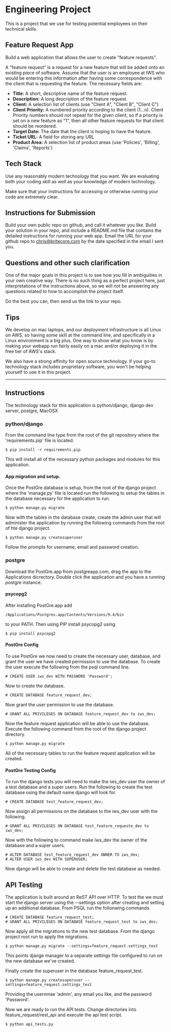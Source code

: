 # Engineering Project
This is a project that we use for testing potential employees on their technical skills.

## Feature Request App
Build a web application that allows the user to create "feature requests".

A "feature request" is a request for a new feature that will be added onto an existing piece of
software. Assume that the user is an employee at IWS who would be entering this information after
having some correspondence with the client that is requesting the feature.  The necessary fields
are:

* **Title:** A short, descriptive name of the feature request.
* **Description:** A long description of the feature request.
* **Client:** A selection list of clients (use "Client A", "Client B", "Client C")
* **Client Priority:** A numbered priority according to the client (1...n). Client Priority numbers
should not repeat for the given client, so if a priority is set on a new feature as "1", then all
other feature requests for that client should be reordered.
* **Target Date:** The date that the client is hoping to have the feature.
* **Ticket URL:** A field for storing any URL
* **Product Area:** A selection list of product areas (use 'Policies', 'Billing', 'Claims',
'Reports')

## Tech Stack
Use any reasonably modern technology that you want. We are evaluating both your coding skill as well
as your knowledge of modern technology.

Make sure that your instructions for accessing or otherwise running your code are extremely clear.

## Instructions for Submission

Build your own public repo on github, and call it whatever you like. Build your solution in your
repo, and include a README.md file that contains the detailed instructions for running your web app.
Email the URL for your github repo to chris@britecore.com by the date specified in the email I sent
you.

## Questions and other such clarification

One of the major goals in this project is to see how you fill in ambiguities in your own creative
way. There is no such thing as a perfect project here, just interpretations of the instructions
above, so we will not be answering any questions related to how to accomplish the project itself.

Do the best you can, then send us the link to your repo.

## Tips
We develop on mac laptops, and our deployment infrastructure is all Linux on AWS, so having some
skill at the command line, and specifically in a Linux environment is a big plus. One way to show
what you know is by making your webapp run fairly easily on a mac and/or deploying it in the free
tier of AWS's stack.

We also have a strong affinity for open source technology. If your go-to technology stack includes
proprietary software, you won't be helping yourself to use it in this project.

--------------------------------------------------------------------------------------------------

## Instructions
The technology stack for this application is python/django, django dev server, postgre, MacOSX

### python/django
From the command line type from the root of the git repository where the 'requirements.pip' file
is located.

    $ pip install -r requirements.pip

This will install all of the necessary python packages and modules for this application.

#### App migration and setup.
Once the PostGre database is setup, from the root of the django project where the 'manage.py' file is located run the following to setup the tables in the database necessary for the application to run.

    $ python manage.py migrate

Now with the tables in the database create, create the admin user that will administer the application by running the following commands from the root of hte django project.

    $ python manage.py createsuperuser

Follow the prompts for username, email and password creation.

### postgre
Download the PostGre.app from postgreapp.com, drag the app to the Applications dicrectory. Double
click the application and you have a running postgre instance.

#### psycopg2
After installing PostGre.app add 

    /Applications/Postgres.app/Contents/Versions/9.4/bin

to your PATH. Then using PIP install psycopg2 using.

    $ pip install psycopg2

#### PostGre Config
To use PostGre we now need to create the necessary user, database, and grant the user we have
created permission to use the database. To create the user execute the following from the psql
command line.

    # CREATE USER iws_dev WITH PASSWORD 'Password';

Now to create the database.

    # CREATE DATABASE feature_request_dev;

Now grant the user permission to use the database.

    # GRANT ALL PRIVILEGES ON DATABASE feature_request_dev to iws_dev;

Now the feature request application will be able to use the database. Execute the following
command from the root of the django project directory.

    $ python manage.py migrate

All of the necessary tables to run the feature request application will be created.

#### PostGre Testing Config
To run the django tests you will need to make the iws_dev user the owner of a test database and a super users. Run the following to create the test database using the default name django will look for.

    # CREATE DATABASE test_feature_request_dev;

Now assign all permissions on the database to the iws_dev user with the following.

    # GRANT ALL PRIVILEGES ON DATABASE test_feature_requeste_dev to iws_dev;

Now with the following to command make iws_dev the owner of the database and a super users.

    # ALTER DATABASE test_feature_request_dev OWNER TO iws_dev;
    # ALTER USER iws_dev WITH SUPERUSER;

Now django will be able to create and delete the test database as needed.

## API Testing
The application is built around an ReST API over HTTP. To test the we must start the django server using the --settings option after creating and setting up an additional database. From PSQL run the follonwing commands.

    # CREATE DATABASE feature_request_test;
    # GRANT ALL PRIVILEGES ON DATABASE feature_request_test to iws_dev;

Now apply all the migrations to the new test database. From the django project root run to apply the migrations.

    $ python manage.py migrate --settings=feature_request.settings_test

This points djange manager to a separate settings file configured to run on the new database we've created.

Finally create the superuser in the database feature_request_test.

    $ python manage.py createsuperuser --settings=feature_request.settings_test
    
Providing the usernmae 'admin', any email you like, and the password 'Password'.

Now we are ready to run the API tests. Change directories into feature_request/rest_api and execute the api test script.

    $ python api_tests.py

